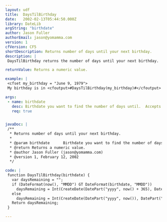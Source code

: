 ```yaml
---
layout: udf
title:  DaysTilBirthday
date:   2002-02-13T05:44:50.000Z
library: DateLib
argString: "birthdate"
author: Jason Fuller
authorEmail: jason@yomamma.com
version: 1
cfVersion: CF5
shortDescription: Returns number of days until your next birthday.
description: |
 DaysTilBirthday returns the number of days until your next birthday.  It should accept any date ColdFusion can parse, and will return an integer.  If your birthday happens to be today, it will return zero.

returnValue: Returns a numeric value.

example: |
 <cfset my_birthday = "June 9, 1979">
 My birthday is in <cfoutput>#DaysTilBirthday(my_birthday)#</cfoutput> day(s).

args:
 - name: birthdate
   desc: Birthdate you want to find the number of days until.  Accepts any valid date object.
   req: true


javaDoc: |
 /**
  * Returns number of days until your next birthday.
  * 
  * @param birthdate      Birthdate you want to find the number of days until.  Accepts any valid date object. 
  * @return Returns a numeric value. 
  * @author Jason Fuller (jason@yomamma.com) 
  * @version 1, February 12, 2002 
  */

code: |
 function DaysTilBirthday(birthdate) {
   var daysRemaining = "";
   if (DateFormat(now(), "MMDD") GT DateFormat(birthdate, "MMDD")) 
     daysRemaining = Int(CreateDate(DatePart("yyyy", now() + 365), DatePart("m", birthdate), DatePart("d", birthdate)) - now() + 1);
   else 
     daysRemaining = Int(CreateDate(DatePart("yyyy", now()), DatePart("m", birthdate), DatePart("d", birthdate)) - now() + 1);
   Return daysRemaining;
 }

---
```


